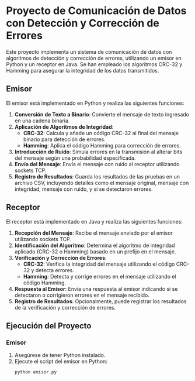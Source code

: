 # Proyecto de Comunicación de Datos con Detección y Corrección de Errores

Este proyecto implementa un sistema de comunicación de datos con algoritmos de detección y corrección de errores, utilizando un emisor en Python y un receptor en Java. Se han empleado los algoritmos CRC-32 y Hamming para asegurar la integridad de los datos transmitidos.

## Emisor

El emisor está implementado en Python y realiza las siguientes funciones:

1. **Conversión de Texto a Binario**: Convierte el mensaje de texto ingresado en una cadena binaria.
2. **Aplicación de Algoritmos de Integridad**:
   - **CRC-32**: Calcula y añade un código CRC-32 al final del mensaje binario para detección de errores.
   - **Hamming**: Aplica el código Hamming para corrección de errores.
3. **Introducción de Ruido**: Simula errores en la transmisión al alterar bits del mensaje según una probabilidad especificada.
4. **Envío del Mensaje**: Envía el mensaje con ruido al receptor utilizando sockets TCP.
5. **Registro de Resultados**: Guarda los resultados de las pruebas en un archivo CSV, incluyendo detalles como el mensaje original, mensaje con integridad, mensaje con ruido, y si se detectaron errores.

## Receptor

El receptor está implementado en Java y realiza las siguientes funciones:

1. **Recepción del Mensaje**: Recibe el mensaje enviado por el emisor utilizando sockets TCP.
2. **Identificación del Algoritmo**: Determina el algoritmo de integridad aplicado (CRC-32 o Hamming) basado en un prefijo en el mensaje.
3. **Verificación y Corrección de Errores**:
   - **CRC-32**: Verifica la integridad del mensaje utilizando el código CRC-32 y detecta errores.
   - **Hamming**: Detecta y corrige errores en el mensaje utilizando el código Hamming.
4. **Respuesta al Emisor**: Envía una respuesta al emisor indicando si se detectaron o corrigieron errores en el mensaje recibido.
5. **Registro de Resultados**: Opcionalmente, puede registrar los resultados de la verificación y corrección de errores.

## Ejecución del Proyecto

### Emisor

1. Asegúrese de tener Python instalado.
2. Ejecute el script del emisor en Python:
   ```sh
   python emisor.py

